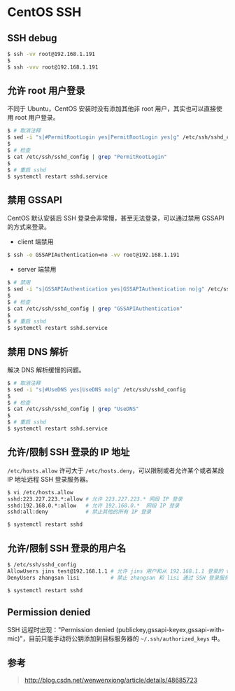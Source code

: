 # CentOS SSH

## SSH debug

```bash
$ ssh -vv root@192.168.1.191
$
$ ssh -vvv root@192.168.1.191
```

## 允许 root 用户登录

不同于 Ubuntu，CentOS 安装时没有添加其他非 root 用户，其实也可以直接使用 root 用户登录。

```bash
$ # 取消注释
$ sed -i "s|#PermitRootLogin yes|PermitRootLogin yes|g" /etc/ssh/sshd_config
$
$ # 检查
$ cat /etc/ssh/sshd_config | grep "PermitRootLogin"
$
$ # 重启 sshd
$ systemctl restart sshd.service
```


## 禁用 GSSAPI

CentOS 默认安装后 SSH 登录会非常慢，甚至无法登录，可以通过禁用 GSSAPI 的方式来登录。

* client 端禁用

```bash
$ ssh -o GSSAPIAuthentication=no -vv root@192.168.1.191
```

* server 端禁用

```bash
$ # 禁用
$ sed -i "s|GSSAPIAuthentication yes|GSSAPIAuthentication no|g" /etc/ssh/sshd_config
$
$ # 检查
$ cat /etc/ssh/sshd_config | grep "GSSAPIAuthentication"
$
$ # 重启 sshd
$ systemctl restart sshd.service
```


## 禁用 DNS 解析

解决 DNS 解析缓慢的问题。

```bash
$ # 取消注释
$ sed -i "s|#UseDNS yes|UseDNS no|g" /etc/ssh/sshd_config
$
$ # 检查
$ cat /etc/ssh/sshd_config | grep "UseDNS"
$
$ # 重启 sshd
$ systemctl restart sshd.service
```


## 允许/限制 SSH 登录的 IP 地址

`/etc/hosts.allow` 许可大于 `/etc/hosts.deny`，可以限制或者允许某个或者某段 IP 地址远程 SSH 登录服务器。

```bash
$ vi /etc/hosts.allow
sshd:223.227.223.*:allow # 允许 223.227.223.* 网段 IP 登录
sshd:192.168.0.*:allow   # 允许 192.168.0.*  网段 IP 登录 
sshd:all:deny            # 禁止其他的所有 IP 登录

$ systemctl restart sshd
```


## 允许/限制 SSH 登录的用户名

```bash
$ /etc/ssh/sshd_config
AllowUsers jins test@192.168.1.1 # 允许 jins 用户和从 192.168.1.1 登录的 test 用户通过 SSH 登录服务器
DenyUsers zhangsan lisi          # 禁止 zhangsan 和 lisi 通过 SSH 登录服务器

$ systemctl restart sshd
```


## Permission denied

SSH 远程时出现："Permission denied (publickey,gssapi-keyex,gssapi-with-mic)"，目前只能手动将公钥添加到目标服务器的 `~/.ssh/authorized_keys` 中。

## 参考
> http://blog.csdn.net/wenwenxiong/article/details/48685723
